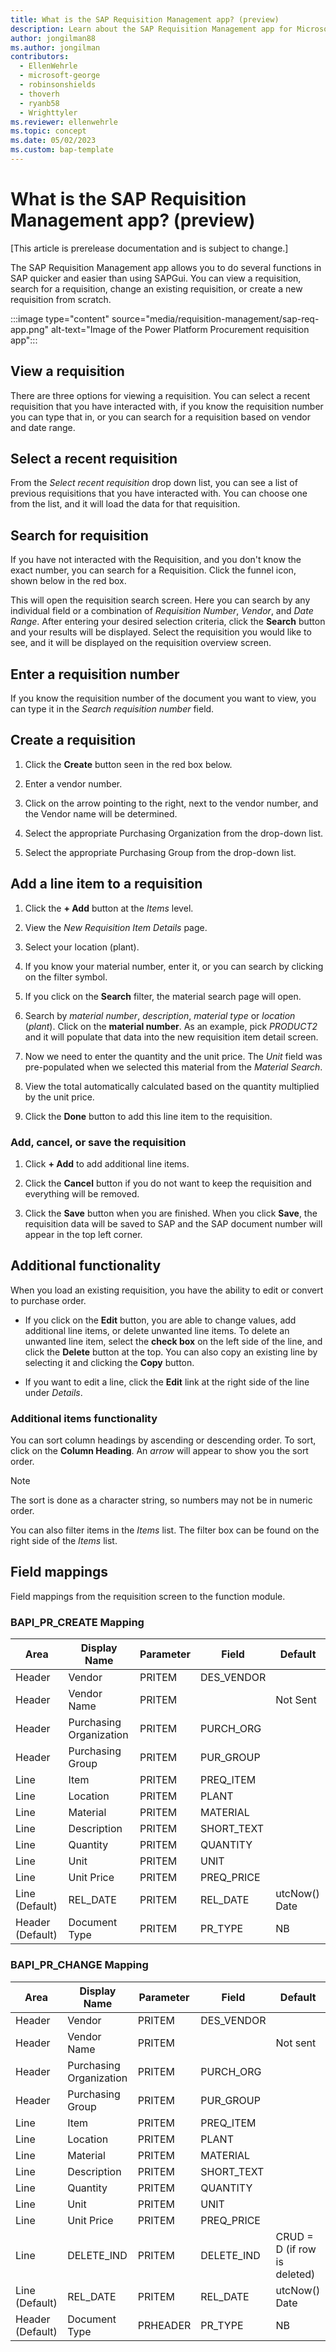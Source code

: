 ```yaml
---
title: What is the SAP Requisition Management app? (preview)
description: Learn about the SAP Requisition Management app for Microsoft Power Platform.
author: jongilman88
ms.author: jongilman
contributors:
  - EllenWehrle
  - microsoft-george
  - robinsonshields
  - thoverh
  - ryanb58
  - Wrighttyler
ms.reviewer: ellenwehrle
ms.topic: concept
ms.date: 05/02/2023
ms.custom: bap-template
---
```


# What is the SAP Requisition Management app? (preview)

[This article is prerelease documentation and is subject to change.]

The SAP Requisition Management app allows you to do several functions in SAP quicker and easier than using SAPGui. You can view a requisition, search for a requisition, change an existing requisition, or create a new requisition from scratch.

:::image type="content" source="media/requisition-management/sap-req-app.png" alt-text="Image of the Power Platform Procurement requisition app":::

## View a requisition

There are three options for viewing a requisition. You can select a recent requisition that you have interacted with, if you know the requisition number you can type that in, or you can search for a requisition based on vendor and date range.

## Select a recent requisition

From the _Select recent requisition_ drop down list, you can see a list of previous requisitions that you have interacted with. You can choose one from the list, and it will load the data for that requisition.

## Search for requisition

If you have not interacted with the Requisition, and you don't know the exact number, you can search for a Requisition. Click the funnel icon, shown below in the red box.

This will open the requisition search screen. Here you can search by any individual field or a combination of _Requisition Number_, _Vendor_, and _Date Range_. After entering your desired selection criteria, click the **Search** button and your results will be displayed. Select the requisition you would like to see, and it will be displayed on the requisition overview screen.

## Enter a requisition number

If you know the requisition number of the document you want to view, you can type it in the _Search requisition number_ field.

## Create a requisition

1. Click the **Create** button seen in the red box below.

1. Enter a vendor number.

1. Click on the arrow pointing to the right, next to the vendor number, and the Vendor name will be determined.

1. Select the appropriate Purchasing Organization from the drop-down list.

1. Select the appropriate Purchasing Group from the drop-down list.

## Add a line item to a requisition

1. Click the **+ Add** button at the _Items_ level.

1. View the _New Requisition Item Details_ page.

1. Select your location (plant).

1. If you know your material number, enter it, or you can search by clicking on the filter symbol.

1. If you click on the **Search** filter, the material search page will open.

1. Search by _material number_, _description_, _material type_ or _location_ (_plant_). Click on the **material number**. As an example, pick _PRODUCT2_ and it will populate that data into the new requisition item detail screen.

1. Now we need to enter the quantity and the unit price. The _Unit_ field was pre-populated when we selected this material from the _Material Search_.

1. View the total automatically calculated based on the quantity multiplied by the unit price.

1. Click the **Done** button to add this line item to the requisition.

### Add, cancel, or save the requisition

1. Click **+ Add** to add additional line items.

1. Click the **Cancel** button if you do not want to keep the requisition and everything will be removed.

1. Click the **Save** button when you are finished. When you click **Save**, the requisition data will be saved to SAP and the SAP document number will appear in the top left corner.

## Additional functionality

When you load an existing requisition, you have the ability to edit or convert to purchase order.

- If you click on the **Edit** button, you are able to change values, add additional line items, or delete unwanted line items. To delete an unwanted line item, select the **check box** on the left side of the line, and click the **Delete** button at the top. You can also copy an existing line by selecting it and clicking the **Copy** button.

- If you want to edit a line, click the **Edit** link at the right side of the line under _Details_.

### Additional items functionality

You can sort column headings by ascending or descending order. To sort, click on the **Column Heading**. An _arrow_ will appear to show you the sort order.  

> [!NOTE]
>
> The sort is done as a character string, so numbers may not be in numeric order.

You can also filter items in the _Items_ list. The filter box can be found on the right side of the _Items_ list.

## Field mappings

Field mappings from the requisition screen to the function module.

### BAPI_PR_CREATE Mapping

| Area             | Display Name            | Parameter | Field     | Default       |
|------------------|-------------------------|-----------|------------|---------------|
| Header           | Vendor                  | PRITEM    | DES_VENDOR |               |
| Header           | Vendor Name             | PRITEM    |            | Not Sent      |
| Header           | Purchasing Organization | PRITEM    | PURCH_ORG  |               |
| Header           | Purchasing Group        | PRITEM    | PUR_GROUP  |               |
| Line             | Item                    | PRITEM    | PREQ_ITEM  |               |
| Line             | Location                | PRITEM    | PLANT      |               |
| Line             | Material                | PRITEM    | MATERIAL   |               |
| Line             | Description             | PRITEM    | SHORT_TEXT |               |
| Line             | Quantity                | PRITEM    | QUANTITY   |               |
| Line             | Unit                    | PRITEM    | UNIT       |               |
| Line             | Unit Price              | PRITEM    | PREQ_PRICE |               |
| Line (Default)   | REL_DATE                | PRITEM    | REL_DATE   | utcNow() Date |
| Header (Default) | Document Type           | PRITEM    | PR_TYPE    | NB            |

### BAPI_PR_CHANGE Mapping

| Area             | Display Name            | Parameter | Field      | Default                      |
|------------------|-------------------------|-----------|------------|------------------------------|
| Header           | Vendor                  | PRITEM    | DES_VENDOR |                              |
| Header           | Vendor Name             | PRITEM    |            | Not sent                     |
| Header           | Purchasing Organization | PRITEM    | PURCH_ORG  |                              |
| Header           | Purchasing Group        | PRITEM    | PUR_GROUP  |                              |
| Line             | Item                    | PRITEM    | PREQ_ITEM  |                              |
| Line             | Location                | PRITEM    | PLANT      |                              |
| Line             | Material                | PRITEM    | MATERIAL   |                              |
| Line             | Description             | PRITEM    | SHORT_TEXT |                              |
| Line             | Quantity                | PRITEM    | QUANTITY   |                              |
| Line             | Unit                    | PRITEM    | UNIT       |                              |
| Line             | Unit Price              | PRITEM    | PREQ_PRICE |                              |
| Line             | DELETE_IND              | PRITEM    | DELETE_IND | CRUD = D (if row is deleted) |
| Line (Default)   | REL_DATE                | PRITEM    | REL_DATE   | utcNow() Date                |
| Header (Default) | Document Type           | PRHEADER  | PR_TYPE    | NB                           |